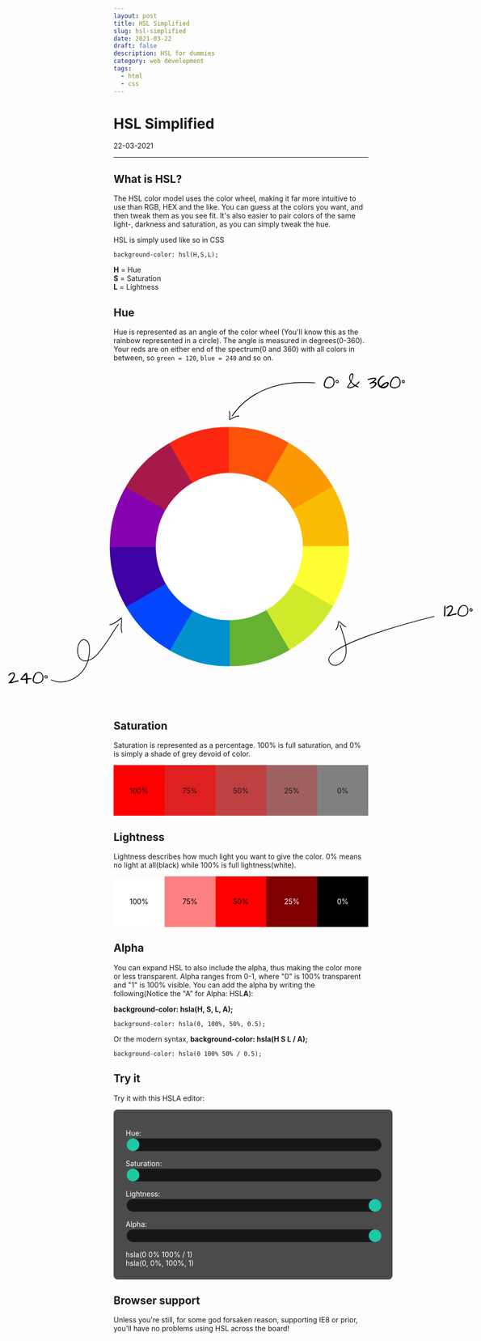 ```yaml
---
layout: post
title: HSL Simplified
slug: hsl-simplified
date: 2021-03-22
draft: false
description: HSL for dummies
category: web development
tags:
  - html
  - css
---
```


<style>
.hsl-container {
  width: 100%;
  padding: 1.5rem;
  background: rgba(0, 0, 0, 0.7);
  border-radius: 0.5rem;
  color: white;
  margin: 0 auto;
}
.hsl-container .hsl-slider {
  width: 100%;
  height: 25px;
  background: black;
  outline: none;
  opacity: 0.7;
  -webkit-appearance: none;
  transition: opacity 0.2s;
  border-radius: 1.5rem;
}
.hsl-container .hsl-slider::hover {
  opacity: 1;
}
.hsl-container .hsl-slider::-webkit-slider-thumb {
  -webkit-appearance: none;
  appearance: none;
  width: 25px;
  height: 25px;
  border-radius: 50%;
  background: #0affca;
  cursor: pointer;
}
.hsl-container .hsl-slider::-moz-range-thumb {
  width: 25px;
  height: 25px;
  border-radius: 50%;
  background: #0affca;
  cursor: pointer;
}
#color_circle {
  max-width: 96%;
  width: auto;
  height: auto;
  margin: 0 auto;
  background: none !important;
}
.full-width {
  left: 50%;
  margin-left: -50vw;
  margin-right: -50vw;
  max-width: 100vw;
  position: relative;
  right: 50%;
  width: 100vw;
  text-align: center;
}
.sat-example,
.light-example {
  display: flex;
}
.sat-example .box,
.light-example .box {
  display: grid;
  align-items: center;
  justify-content: center;
  width: 20%;
  height: 100px;
}
.sat-example .box.one {
  background-color: hsl(0, 100%, 50%);
}
.sat-example .box.two {
  background-color: hsl(0, 75%, 50%);
}
.sat-example .box.three {
  background-color: hsl(0, 50%, 50%);
}
.sat-example .box.four {
  background-color: hsl(0, 25%, 50%);
}
.sat-example .box.five {
  background-color: hsl(0, 0%, 50%);
}
.light-example .box.one {
  background-color: hsl(0, 100%, 100%);
  color: black;
}
.light-example .box.two {
  background-color: hsl(0, 100%, 75%);
  color: black;
}
.light-example .box.three {
  background-color: hsl(0, 100%, 50%);
  color: black;
}
.light-example .box.four {
  background-color: hsl(0, 100%, 25%);
  color: white;
}
.light-example .box.five {
  background-color: hsl(0, 100%, 0%);
  color: white;
}
body.darkmode #circle32 {
  fill: #19191a;
}
body.darkmode #color_circle path.text {
  fill: white !important;
  stroke: white !important;
}
body.darkmode #color_circle path.arrow {
  stroke: white !important;
}
</style>

# HSL Simplified

<p class='timestamp'><time datetime='22-03-2021'>22-03-2021</time></p>
<hr>

## What is HSL?

The HSL color model uses the color wheel, making it far more intuitive to use than RGB, HEX and the like.
You can guess at the colors you want, and then tweak them as you see fit.
It's also easier to pair colors of the same light-, darkness and saturation, as you can simply tweak the hue.

HSL is simply used like so in CSS

```
background-color: hsl(H,S,L);
```

**H** = Hue <br>
**S** = Saturation <br>
**L** = Lightness <br>

## Hue

Hue is represented as an angle of the color wheel (You'll know this as the rainbow represented in a circle).
The angle is measured in degrees(0-360). Your reds are on either end of the spectrum(0 and 360) with all colors in between,
so `green = 120`, `blue = 240` and so on.

<div class="full-width">
<svg width="974" height="701" id="color_circle" viewBox="0 0 974 701" fill="none" xmlns="http://www.w3.org/2000/svg">
<g clip-path="url(#clip0)">
  <path d="M712.998 369.94C713.193 415.94 702.865 455.147 680.034 495.081L652.936 503.08L463 371L695.784 351.76L712.998 369.94Z" fill="#FEFE33"/>
  <path d="M587.081 153.966C627.015 176.797 655.806 205.344 678.975 245.083L673.242 269.294L463 371L563.101 160.048L587.081 153.966Z" fill="#FB9902"/>
  <path d="M678.975 245.083C702.143 284.823 712.803 323.941 712.998 369.94L463 371L678.975 245.083Z" fill="#FABC02"/>
  <path d="M337.083 155.025C376.823 131.857 415.941 121.197 461.94 121.002L482.925 143.058L463 371L329.78 180.851L337.083 155.025Z" fill="#FE2712"/>
  <path d="M461.94 121.002C507.94 120.807 547.147 131.135 587.081 153.966L463 371L461.94 121.002Z" fill="#FD5308"/>
  <path d="M213.002 372.06C212.807 326.06 223.135 286.853 245.966 246.919L277.597 235.946L463 371L235.692 393.238L213.002 372.06Z" fill="#8601AF"/>
  <path d="M245.966 246.919C268.797 206.985 297.344 178.194 337.083 155.025L463 371L245.966 246.919Z" fill="#A7194B"/>
  <path d="M338.919 588.034C298.985 565.203 270.194 536.656 247.025 496.917L256.221 470.189L463 371L366.819 583.207L338.919 588.034Z" fill="#0247FE"/>
  <path d="M247.025 496.917C223.857 457.177 213.197 418.059 213.002 372.06L463 371L247.025 496.917Z" fill="#3D01A4"/>
  <path d="M588.917 586.974C549.177 610.143 510.059 620.803 464.06 620.998L444.453 600.225L463 371L594.736 562.014L588.917 586.974Z" fill="#66B032"/>
  <path d="M464.06 620.998C418.06 621.193 378.853 610.865 338.919 588.034L463 371L464.06 620.998Z" fill="#0391CE"/>
  <path d="M680.034 495.081C657.203 535.015 628.656 563.806 588.917 586.974L463 371L680.034 495.081Z" fill="#D0EA2B"/>
</g>
<path d="M423.825 519.723C505.962 541.359 590.087 492.312 611.723 410.175C633.359 328.038 584.312 243.913 502.175 222.277C420.038 200.641 335.913 249.687 314.277 331.825C292.641 413.962 341.687 498.087 423.825 519.723Z" id="circle32" fill="white"/>
<path class="arrow" d="M694.712 534.984C700.91 555.184 713.317 583.542 704.219 604.511C700.149 613.892 683.911 625.91 673.943 614.369C642.448 577.906 873.733 521.508 890.998 516.894" stroke="black" stroke-width="1.5" stroke-miterlimit="10" stroke-linecap="round" stroke-linejoin="round"/>
<path class="arrow" d="M706.929 538.683C700.198 536.452 697.771 530.497 691.923 527.274C691.254 531.933 689.424 541.324 685.805 545.058" stroke="black" stroke-width="1.5" stroke-miterlimit="10" stroke-linecap="round" stroke-linejoin="round"/>
<path class="arrow" d="M468.926 97.809C506.234 44.2108 568.993 23.1277 642 28.9331M463 88.6748C465.831 94.4462 462.409 99.8923 463.763 105.746C468.252 103.132 477.648 98.1711 483.424 98.0519" stroke="black" stroke-width="1.5" stroke-miterlimit="10" stroke-linecap="round" stroke-linejoin="round"/>
<path class="arrow" d="M90.6859 649.552C119.823 663.453 161.252 642.473 168.562 603.81C170.478 593.667 173.357 573.746 164.076 567.441C143.716 553.614 134.245 617.489 167.447 609.092C181.178 605.617 192.361 590.217 201.151 578.055C211.589 563.62 220.561 547.762 231 533.329" stroke="black" stroke-width="1.5" stroke-miterlimit="10" stroke-linecap="round" stroke-linejoin="round"/>
<path class="arrow" d="M238.314 550.73C234.717 540.431 238.861 530.616 237.093 520.144C231.581 524.901 220.038 533.945 212.895 534.251" stroke="black" stroke-width="1.5" stroke-miterlimit="10" stroke-linecap="round" stroke-linejoin="round"/>
<path class="text" d="M663.531 38.2812C662.594 37.6823 661.852 36.9401 661.305 36.0547C660.758 35.1432 660.484 34.1667 660.484 33.125C660.484 32.0833 660.641 30.8464 660.953 29.4141C661.266 27.9818 661.656 26.6536 662.125 25.4297C662.62 24.2057 663.206 23.0208 663.883 21.875C664.586 20.7292 665.38 19.7135 666.266 18.8281C668.219 16.9271 670.432 15.9766 672.906 15.9766C676.24 15.9766 678.792 17.2005 680.562 19.6484C682.203 21.862 683.023 24.6094 683.023 27.8906C683.023 31.7708 681.786 34.7917 679.312 36.9531C676.891 39.0365 673.674 40.0781 669.664 40.0781C667.346 40.0781 665.302 39.4792 663.531 38.2812ZM662.789 32.8516C662.789 36.3672 665.289 38.125 670.289 38.125C673.883 38.125 676.578 37.2005 678.375 35.3516C680.198 33.5026 681.109 30.8724 681.109 27.4609C681.109 27.3568 681.109 27.2526 681.109 27.1484C681.109 24.1536 680.367 21.862 678.883 20.2734C677.398 18.6849 675.367 17.8906 672.789 17.8906C672.503 17.8906 672.242 17.8906 672.008 17.8906C671.799 17.8906 671.604 17.8906 671.422 17.8906C670.042 17.8906 668.674 18.8281 667.32 20.7031C666.044 22.4219 664.951 24.6224 664.039 27.3047C663.206 29.7526 662.789 31.6016 662.789 32.8516ZM686.695 28.8672C686.174 28.4766 685.797 28.0859 685.562 27.6953C685.328 27.3047 685.211 26.7578 685.211 26.0547C685.211 25.3516 685.367 24.7396 685.68 24.2188C686.227 23.3594 687.008 22.9297 688.023 22.9297C689.378 22.9297 690.458 23.4766 691.266 24.5703C691.63 25.0391 691.852 25.5729 691.93 26.1719C691.93 27.5 691.656 28.3854 691.109 28.8281C690.589 29.2448 689.781 29.4531 688.688 29.4531C687.906 29.4531 687.242 29.2578 686.695 28.8672ZM690.094 25.5469C689.495 24.9219 688.857 24.6094 688.18 24.6094C687.372 24.6094 686.891 25 686.734 25.7812C686.734 25.8594 686.734 26.0286 686.734 26.2891C686.734 26.5234 686.891 26.901 687.203 27.4219C687.672 27.8125 688.036 28.0208 688.297 28.0469C688.557 28.0729 688.792 28.0859 689 28.0859C689.234 28.0859 689.482 27.9818 689.742 27.7734C690.133 27.513 690.328 27.1745 690.328 26.7578C690.328 26.3151 690.25 25.9115 690.094 25.5469ZM733.336 37.0312C733.336 37.7604 732.763 38.125 731.617 38.125C730.862 38.125 729.885 37.7734 728.688 37.0703C728.245 36.8099 727.789 36.5755 727.32 36.3672C726.878 36.1328 726.383 36.0156 725.836 36.0156C725.029 36.4323 724.143 36.901 723.18 37.4219C719.846 39.1927 716.917 40.0781 714.391 40.0781L713.141 40C713.115 40 713.036 40 712.906 40C712.802 40 712.529 39.9479 712.086 39.8438C710.94 39.5573 710.081 39.1536 709.508 38.6328C709.326 38.4505 709.234 38.2812 709.234 38.125C709.234 37.9427 709.26 37.7995 709.312 37.6953L716.422 26.3672C715.276 24.388 714.56 22.9948 714.273 22.1875C713.857 20.9115 713.648 19.4141 713.648 17.6953C713.857 15.0391 714.742 12.8385 716.305 11.0938C717.529 9.76562 718.753 9.10156 719.977 9.10156C720.914 9.10156 721.63 9.55729 722.125 10.4688C722.464 11.0417 722.633 11.849 722.633 12.8906C722.633 15.9375 721.201 20.2083 718.336 25.7031C718.414 26.7448 719.638 28.2552 722.008 30.2344C723.154 31.1979 724.13 31.9141 724.938 32.3828C725.745 32.8516 726.253 33.0859 726.461 33.0859C727.945 32.2526 728.961 31.5625 729.508 31.0156C730.055 30.4688 730.458 30.026 730.719 29.6875C730.979 29.349 731.266 28.9844 731.578 28.5938C732.359 27.5781 733.297 26.5625 734.391 25.5469C734.651 25.5469 734.938 25.6771 735.25 25.9375C735.562 26.1719 735.706 26.3281 735.68 26.4062C735.654 26.4583 735.536 26.6797 735.328 27.0703C735.12 27.4609 734.742 27.9948 734.195 28.6719C732.789 30.3906 730.745 32.2266 728.062 34.1797C731.578 35.9245 733.336 36.875 733.336 37.0312ZM712.164 37.5781C712.164 38.0469 712.385 38.2812 712.828 38.2812C712.906 38.2812 713.245 38.2812 713.844 38.2812C714.469 38.2552 715.237 38.1771 716.148 38.0469C717.086 37.8906 717.984 37.6693 718.844 37.3828C720.328 36.888 722.099 36.0286 724.156 34.8047L717.672 28.3203C717.047 28.9453 716.318 29.8828 715.484 31.1328C713.271 34.362 712.164 36.5104 712.164 37.5781ZM717.047 23.7891C718.245 23.112 719.182 21.5625 719.859 19.1406C720.38 17.2917 720.641 15.4297 720.641 13.5547L720.68 12.5391C720.68 12.0703 720.562 11.7708 720.328 11.6406C720.12 11.5104 719.729 11.4453 719.156 11.4453C718.609 11.4453 718.089 11.6927 717.594 12.1875C717.099 12.6562 716.695 13.2422 716.383 13.9453C715.81 15.2214 715.523 16.7969 715.523 18.6719C715.523 20.5469 716.031 22.2526 717.047 23.7891ZM770.68 20.1953C770.68 21.7578 769.43 23.5938 766.93 25.7031C766.305 26.1979 765.771 26.6406 765.328 27.0312C768.531 27.0833 770.445 27.8385 771.07 29.2969C771.201 29.6354 771.266 29.987 771.266 30.3516C771.266 30.7161 771.161 31.2109 770.953 31.8359C770.771 32.4349 770.367 33.151 769.742 33.9844C769.117 34.8177 768.362 35.625 767.477 36.4062C765.628 38.0208 763.674 39.1406 761.617 39.7656C760.914 39.974 760.341 40.0781 759.898 40.0781C759.482 40.0781 759.143 40.0651 758.883 40.0391C758.622 40.0391 758.349 39.9609 758.062 39.8047C757.776 39.6484 757.633 39.388 757.633 39.0234C759.586 38.5286 761.305 37.8255 762.789 36.9141C764.273 36.0026 765.445 35.0521 766.305 34.0625C767.32 32.8385 767.828 31.8229 767.828 31.0156C767.828 30.2083 767.581 29.6615 767.086 29.375C766.591 29.0885 765.953 28.9453 765.172 28.9453C763.193 28.9453 760.497 29.7526 757.086 31.3672L755.719 29.6094C763.609 25.9635 767.555 23.3464 767.555 21.7578C767.555 21.0807 766.812 20.638 765.328 20.4297C763.792 20.4297 762.034 20.6901 760.055 21.2109C758.102 21.7318 756.591 22.1094 755.523 22.3438C754.456 22.5781 753.362 22.6953 752.242 22.6953C752.242 21.4714 752.542 20.7552 753.141 20.5469C754.234 20.2865 755.393 20 756.617 19.6875C760.628 18.6719 763.831 18.1641 766.227 18.1641C768.648 18.1641 770.133 18.8411 770.68 20.1953ZM773.062 28.9844C773.062 28.8542 773.062 28.5026 773.062 27.9297C773.062 27.3307 773.232 26.4714 773.57 25.3516C773.909 24.2318 774.378 23.138 774.977 22.0703C775.602 20.9766 776.318 19.9479 777.125 18.9844C777.958 18.0208 778.857 17.1615 779.82 16.4062C781.904 14.8177 783.987 14.0234 786.07 14.0234C786.435 14.0234 786.734 14.0885 786.969 14.2188C787.203 14.349 787.32 14.5573 787.32 14.8438C787.32 15.1042 787.32 15.2865 787.32 15.3906C784.195 15.9635 781.578 17.5781 779.469 20.2344C777.359 22.8646 776.305 25.7812 776.305 28.9844C776.305 30.026 776.552 31.1068 777.047 32.2266C777.568 33.3464 778.036 34.1797 778.453 34.7266C778.896 35.2474 779.378 35.5078 779.898 35.5078C780.315 35.1693 780.784 34.7266 781.305 34.1797C781.852 33.6328 782.451 33.0469 783.102 32.4219C783.779 31.7708 784.508 31.1328 785.289 30.5078C786.07 29.8568 786.891 29.2708 787.75 28.75C789.677 27.6042 791.617 27.0052 793.57 26.9531C794.456 26.9531 795.159 27.3438 795.68 28.125C796.174 28.8802 796.422 29.7135 796.422 30.625C796.031 33.776 794.547 36.224 791.969 37.9688C789.859 39.4271 787.438 40.1562 784.703 40.1562C783.01 40.1562 781.448 39.8698 780.016 39.2969C777.099 38.151 775.055 36.1979 773.883 33.4375C773.336 32.1354 773.062 30.651 773.062 28.9844ZM793.844 30.8984C793.844 30.013 793.427 29.5703 792.594 29.5703C791.76 29.5703 790.836 29.8828 789.82 30.5078C788.831 31.1328 787.854 31.862 786.891 32.6953C785.641 33.737 784.156 35.1823 782.438 37.0312C782.906 37.1094 783.414 37.1484 783.961 37.1484C784.534 37.1484 785.302 37.0833 786.266 36.9531C787.229 36.8229 788.297 36.4974 789.469 35.9766C790.641 35.4557 791.643 34.7786 792.477 33.9453C793.31 33.0859 793.766 32.0703 793.844 30.8984ZM801.812 38.2812C800.875 37.6823 800.133 36.9401 799.586 36.0547C799.039 35.1432 798.766 34.1667 798.766 33.125C798.766 32.0833 798.922 30.8464 799.234 29.4141C799.547 27.9818 799.938 26.6536 800.406 25.4297C800.901 24.2057 801.487 23.0208 802.164 21.875C802.867 20.7292 803.661 19.7135 804.547 18.8281C806.5 16.9271 808.714 15.9766 811.188 15.9766C814.521 15.9766 817.073 17.2005 818.844 19.6484C820.484 21.862 821.305 24.6094 821.305 27.8906C821.305 31.7708 820.068 34.7917 817.594 36.9531C815.172 39.0365 811.956 40.0781 807.945 40.0781C805.628 40.0781 803.583 39.4792 801.812 38.2812ZM801.07 32.8516C801.07 36.3672 803.57 38.125 808.57 38.125C812.164 38.125 814.859 37.2005 816.656 35.3516C818.479 33.5026 819.391 30.8724 819.391 27.4609C819.391 27.3568 819.391 27.2526 819.391 27.1484C819.391 24.1536 818.648 21.862 817.164 20.2734C815.68 18.6849 813.648 17.8906 811.07 17.8906C810.784 17.8906 810.523 17.8906 810.289 17.8906C810.081 17.8906 809.885 17.8906 809.703 17.8906C808.323 17.8906 806.956 18.8281 805.602 20.7031C804.326 22.4219 803.232 24.6224 802.32 27.3047C801.487 29.7526 801.07 31.6016 801.07 32.8516ZM824.977 28.8672C824.456 28.4766 824.078 28.0859 823.844 27.6953C823.609 27.3047 823.492 26.7578 823.492 26.0547C823.492 25.3516 823.648 24.7396 823.961 24.2188C824.508 23.3594 825.289 22.9297 826.305 22.9297C827.659 22.9297 828.74 23.4766 829.547 24.5703C829.911 25.0391 830.133 25.5729 830.211 26.1719C830.211 27.5 829.938 28.3854 829.391 28.8281C828.87 29.2448 828.062 29.4531 826.969 29.4531C826.188 29.4531 825.523 29.2578 824.977 28.8672ZM828.375 25.5469C827.776 24.9219 827.138 24.6094 826.461 24.6094C825.654 24.6094 825.172 25 825.016 25.7812C825.016 25.8594 825.016 26.0286 825.016 26.2891C825.016 26.5234 825.172 26.901 825.484 27.4219C825.953 27.8125 826.318 28.0208 826.578 28.0469C826.839 28.0729 827.073 28.0859 827.281 28.0859C827.516 28.0859 827.763 27.9818 828.023 27.7734C828.414 27.513 828.609 27.1745 828.609 26.7578C828.609 26.3151 828.531 25.9115 828.375 25.5469Z" fill="black"/>
<path class="text" d="M912.094 516.375C912.094 515.88 912.107 515.112 912.133 514.07C912.185 513.003 912.224 511.805 912.25 510.477C912.302 509.148 912.354 507.755 912.406 506.297C912.458 504.839 912.497 503.445 912.523 502.117C912.576 500.789 912.615 499.604 912.641 498.562C912.667 497.521 912.693 496.74 912.719 496.219C912.667 495.646 912.771 495.281 913.031 495.125C913.292 494.969 913.578 494.891 913.891 494.891C914.229 494.891 914.516 494.917 914.75 494.969C915.01 495.021 915.193 495.229 915.297 495.594L914.672 515.672C914.62 516.141 914.255 516.479 913.578 516.688C912.901 516.87 912.406 516.766 912.094 516.375ZM937.133 510.477C937.992 510.477 938.422 510.802 938.422 511.453C938.422 512.104 938.135 512.586 937.562 512.898C936.99 513.185 936.339 513.393 935.609 513.523C934.906 513.654 934.242 513.732 933.617 513.758C932.992 513.758 932.589 513.784 932.406 513.836C932.25 513.862 931.872 513.966 931.273 514.148C930.701 514.305 930.01 514.5 929.203 514.734C928.396 514.943 927.523 515.177 926.586 515.438C923.643 516.219 921.299 516.609 919.555 516.609C918.669 516.609 918.07 516.479 917.758 516.219C917.471 515.932 917.419 515.542 917.602 515.047C919.555 513.328 921.586 511.115 923.695 508.406C926.846 504.37 928.422 501.219 928.422 498.953C928.422 498.51 928.357 498.094 928.227 497.703C927.94 496.896 927.198 496.375 926 496.141C924.854 496.141 923.917 496.375 923.188 496.844C922.458 497.312 921.768 497.833 921.117 498.406C920.492 498.979 919.841 499.5 919.164 499.969C918.513 500.438 917.706 500.672 916.742 500.672C916.768 499.812 917.12 498.979 917.797 498.172C919.151 496.505 921.065 495.307 923.539 494.578C924.424 494.292 925.128 494.148 925.648 494.148C926.169 494.148 926.56 494.161 926.82 494.188C927.836 494.292 928.708 494.656 929.438 495.281C930.167 495.906 930.596 496.87 930.727 498.172C930.727 501.844 929.008 505.919 925.57 510.398C924.633 511.622 923.708 512.755 922.797 513.797C923.083 513.823 923.526 513.836 924.125 513.836C924.75 513.836 925.596 513.693 926.664 513.406C927.732 513.094 928.865 512.729 930.062 512.312C931.26 511.87 932.445 511.453 933.617 511.062C934.789 510.672 935.961 510.477 937.133 510.477ZM943.539 515.281C942.602 514.682 941.859 513.94 941.312 513.055C940.766 512.143 940.492 511.167 940.492 510.125C940.492 509.083 940.648 507.846 940.961 506.414C941.273 504.982 941.664 503.654 942.133 502.43C942.628 501.206 943.214 500.021 943.891 498.875C944.594 497.729 945.388 496.714 946.273 495.828C948.227 493.927 950.44 492.977 952.914 492.977C956.247 492.977 958.799 494.201 960.57 496.648C962.211 498.862 963.031 501.609 963.031 504.891C963.031 508.771 961.794 511.792 959.32 513.953C956.898 516.036 953.682 517.078 949.672 517.078C947.354 517.078 945.31 516.479 943.539 515.281ZM942.797 509.852C942.797 513.367 945.297 515.125 950.297 515.125C953.891 515.125 956.586 514.201 958.383 512.352C960.206 510.503 961.117 507.872 961.117 504.461C961.117 504.357 961.117 504.253 961.117 504.148C961.117 501.154 960.375 498.862 958.891 497.273C957.406 495.685 955.375 494.891 952.797 494.891C952.51 494.891 952.25 494.891 952.016 494.891C951.807 494.891 951.612 494.891 951.43 494.891C950.049 494.891 948.682 495.828 947.328 497.703C946.052 499.422 944.958 501.622 944.047 504.305C943.214 506.753 942.797 508.602 942.797 509.852ZM966.703 505.867C966.182 505.477 965.805 505.086 965.57 504.695C965.336 504.305 965.219 503.758 965.219 503.055C965.219 502.352 965.375 501.74 965.688 501.219C966.234 500.359 967.016 499.93 968.031 499.93C969.385 499.93 970.466 500.477 971.273 501.57C971.638 502.039 971.859 502.573 971.938 503.172C971.938 504.5 971.664 505.385 971.117 505.828C970.596 506.245 969.789 506.453 968.695 506.453C967.914 506.453 967.25 506.258 966.703 505.867ZM970.102 502.547C969.503 501.922 968.865 501.609 968.188 501.609C967.38 501.609 966.898 502 966.742 502.781C966.742 502.859 966.742 503.029 966.742 503.289C966.742 503.523 966.898 503.901 967.211 504.422C967.68 504.812 968.044 505.021 968.305 505.047C968.565 505.073 968.799 505.086 969.008 505.086C969.242 505.086 969.49 504.982 969.75 504.773C970.141 504.513 970.336 504.174 970.336 503.758C970.336 503.315 970.258 502.911 970.102 502.547Z" fill="black"/>
<path class="text" d="M21.0156 650.477C21.875 650.477 22.3047 650.802 22.3047 651.453C22.3047 652.104 22.0182 652.586 21.4453 652.898C20.8724 653.185 20.2214 653.393 19.4922 653.523C18.7891 653.654 18.125 653.732 17.5 653.758C16.875 653.758 16.4714 653.784 16.2891 653.836C16.1328 653.862 15.7552 653.966 15.1562 654.148C14.5833 654.305 13.8932 654.5 13.0859 654.734C12.2786 654.943 11.4062 655.177 10.4688 655.438C7.52604 656.219 5.18229 656.609 3.4375 656.609C2.55208 656.609 1.95312 656.479 1.64062 656.219C1.35417 655.932 1.30208 655.542 1.48438 655.047C3.4375 653.328 5.46875 651.115 7.57812 648.406C10.7292 644.37 12.3047 641.219 12.3047 638.953C12.3047 638.51 12.2396 638.094 12.1094 637.703C11.8229 636.896 11.0807 636.375 9.88281 636.141C8.73698 636.141 7.79948 636.375 7.07031 636.844C6.34115 637.312 5.65104 637.833 5 638.406C4.375 638.979 3.72396 639.5 3.04688 639.969C2.39583 640.438 1.58854 640.672 0.625 640.672C0.651042 639.812 1.0026 638.979 1.67969 638.172C3.03385 636.505 4.94792 635.307 7.42188 634.578C8.30729 634.292 9.01042 634.148 9.53125 634.148C10.0521 634.148 10.4427 634.161 10.7031 634.188C11.7188 634.292 12.5911 634.656 13.3203 635.281C14.0495 635.906 14.4792 636.87 14.6094 638.172C14.6094 641.844 12.8906 645.919 9.45312 650.398C8.51562 651.622 7.59115 652.755 6.67969 653.797C6.96615 653.823 7.40885 653.836 8.00781 653.836C8.63281 653.836 9.47917 653.693 10.5469 653.406C11.6146 653.094 12.7474 652.729 13.9453 652.312C15.1432 651.87 16.3281 651.453 17.5 651.062C18.6719 650.672 19.8438 650.477 21.0156 650.477ZM38.3984 657.586C37.8516 657.586 37.5391 657.43 37.4609 657.117L37.6172 649.383H34.7656L30.0781 649.344H27.2656C26.9271 649.344 26.5885 649.292 26.25 649.188C25.9115 649.083 25.7422 648.81 25.7422 648.367C27.1224 646.596 28.4635 644.812 29.7656 643.016C33.9062 637.365 36.7448 634.539 38.2812 634.539C40 634.539 40.8594 637.56 40.8594 643.602C40.8594 644.383 40.8464 645.216 40.8203 646.102L49.4531 645.984C49.4531 646.661 49.362 647.156 49.1797 647.469C49.0234 647.781 48.8802 647.951 48.75 647.977L41.5234 648.562C41.1589 649.578 40.9375 650.724 40.8594 652C40.7292 654.083 40.6641 655.828 40.6641 657.234L38.3984 657.586ZM37.6172 638.172C37.0443 638.953 36.3411 639.721 35.5078 640.477C34.7005 641.206 33.9062 641.948 33.125 642.703C32.3438 643.432 31.6406 644.174 31.0156 644.93C30.3906 645.685 30 646.466 29.8438 647.273C30.026 647.273 30.4297 647.273 31.0547 647.273C31.6797 647.273 32.5781 647.208 33.75 647.078C34.9219 646.922 36.2109 646.766 37.6172 646.609V638.172ZM54.6484 655.281C53.7109 654.682 52.9688 653.94 52.4219 653.055C51.875 652.143 51.6016 651.167 51.6016 650.125C51.6016 649.083 51.7578 647.846 52.0703 646.414C52.3828 644.982 52.7734 643.654 53.2422 642.43C53.737 641.206 54.3229 640.021 55 638.875C55.7031 637.729 56.4974 636.714 57.3828 635.828C59.3359 633.927 61.5495 632.977 64.0234 632.977C67.3568 632.977 69.9089 634.201 71.6797 636.648C73.3203 638.862 74.1406 641.609 74.1406 644.891C74.1406 648.771 72.9036 651.792 70.4297 653.953C68.0078 656.036 64.7917 657.078 60.7812 657.078C58.4635 657.078 56.4193 656.479 54.6484 655.281ZM53.9062 649.852C53.9062 653.367 56.4062 655.125 61.4062 655.125C65 655.125 67.6953 654.201 69.4922 652.352C71.3151 650.503 72.2266 647.872 72.2266 644.461C72.2266 644.357 72.2266 644.253 72.2266 644.148C72.2266 641.154 71.4844 638.862 70 637.273C68.5156 635.685 66.4844 634.891 63.9062 634.891C63.6198 634.891 63.3594 634.891 63.125 634.891C62.9167 634.891 62.7214 634.891 62.5391 634.891C61.1589 634.891 59.7917 635.828 58.4375 637.703C57.1615 639.422 56.0677 641.622 55.1562 644.305C54.3229 646.753 53.9062 648.602 53.9062 649.852ZM77.8125 645.867C77.2917 645.477 76.9141 645.086 76.6797 644.695C76.4453 644.305 76.3281 643.758 76.3281 643.055C76.3281 642.352 76.4844 641.74 76.7969 641.219C77.3438 640.359 78.125 639.93 79.1406 639.93C80.4948 639.93 81.5755 640.477 82.3828 641.57C82.7474 642.039 82.9688 642.573 83.0469 643.172C83.0469 644.5 82.7734 645.385 82.2266 645.828C81.7057 646.245 80.8984 646.453 79.8047 646.453C79.0234 646.453 78.3594 646.258 77.8125 645.867ZM81.2109 642.547C80.612 641.922 79.974 641.609 79.2969 641.609C78.4896 641.609 78.0078 642 77.8516 642.781C77.8516 642.859 77.8516 643.029 77.8516 643.289C77.8516 643.523 78.0078 643.901 78.3203 644.422C78.7891 644.812 79.1536 645.021 79.4141 645.047C79.6745 645.073 79.9089 645.086 80.1172 645.086C80.3516 645.086 80.599 644.982 80.8594 644.773C81.25 644.513 81.4453 644.174 81.4453 643.758C81.4453 643.315 81.3672 642.911 81.2109 642.547Z" fill="black"/>
<defs>
<clipPath id="clip0">
<rect width="540" height="540" fill="white" transform="translate(270.681 41.1311) rotate(14.7571)"/>
</clipPath>
</defs>
</svg>
</div>

## Saturation

Saturation is represented as a percentage. 100% is full saturation, and 0% is simply a shade of grey devoid of color.

<div class="sat-example">
  <div class="box one">100%</div>
  <div class="box two">75%</div>
  <div class="box three">50%</div>
  <div class="box four">25%</div>
  <div class="box five">0%</div>
</div>

## Lightness

Lightness describes how much light you want to give the color. 0% means no light at all(black) while 100% is full lightness(white).

<div class="light-example">
<div class="box one">100%</div>
<div class="box two">75%</div>
<div class="box three">50%</div>
<div class="box four">25%</div>
<div class="box five">0%</div>
</div>

## Alpha

You can expand HSL to also include the alpha, thus making the color more or less transparent.
Alpha ranges from 0-1, where "0" is 100% transparent and "1" is 100% visible.
You can add the alpha by writing the following(Notice the "A" for Alpha: HSL**A**):

**background-color: hsla(H, S, L, A);**

```
background-color: hsla(0, 100%, 50%, 0.5);
```

Or the modern syntax, **background-color: hsla(H S L / A);**

```
background-color: hsla(0 100% 50% / 0.5);
```

## Try it

Try it with this HSLA editor:

<div class="hsl-container">
  <p>Hue: <input type="range" min="0" max="360" value="0" class="hsl-slider" id="hue" oninput="updateHSLA()"><br></p>
  <p>Saturation: <input type="range" min="0" max="100" value="0" class="hsl-slider" id="saturation" oninput="updateHSLA()"><br></p>
  <p>Lightness: <input type="range" min="0" max="100" value="100" class="hsl-slider" id="lightness" oninput="updateHSLA()"><br></p>
  <p>Alpha: <input type="range" min="0" max="1" value="1" step="0.01"class="hsl-slider" id="alpha" oninput="updateHSLA()"><br></p>
  <div class="output" id="output">
    hsla(0 0% 100% / 1)<br>
    hsla(0, 0%, 100%, 1)
  </div>
</div>

## Browser support

Unless you're still, for some god forsaken reason, supporting IE8 or prior, you'll have no problems using HSL across the board!

<script>
function updateHSLA() {
  const output = document.getElementById('output');
  const hue = document.getElementById('hue').value;
  const saturation = document.getElementById('saturation').value;
  const lightness = document.getElementById('lightness').value;
  const alpha = document.getElementById('alpha').value;
  const exampleCircle = document.getElementById('circle32');
  document.body.style.background = "hsla("+hue+" "+saturation+"% "+lightness+"% / "+alpha+")";
  exampleCircle.style.fill = "hsla("+hue+" "+saturation+"% "+lightness+"% / "+alpha+")";
  output.innerHTML = "hsla("+hue+" "+saturation+"% "+lightness+"% / "+alpha+")<br>hsla("+hue+", "+saturation+"%, "+lightness+"%, "+alpha+")<br>";
}
</script>
